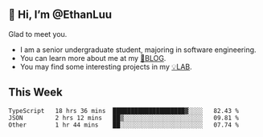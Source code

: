 ## 👋 Hi, I’m @EthanLuu

Glad to meet you.

- I am a senior undergraduate student, majoring in software engineering.
- You can learn more about me at my [📝BLOG](https://blog.ethanloo.cn).
- You may find some interesting projects in my [💡LAB](https://lab.ethanloo.cn).

## This Week
<!--START_SECTION:waka-->

```text
TypeScript   18 hrs 36 mins  ████████████████████▓░░░░   82.43 %
JSON         2 hrs 12 mins   ██▒░░░░░░░░░░░░░░░░░░░░░░   09.81 %
Other        1 hr 44 mins    ██░░░░░░░░░░░░░░░░░░░░░░░   07.74 %
```

<!--END_SECTION:waka-->
